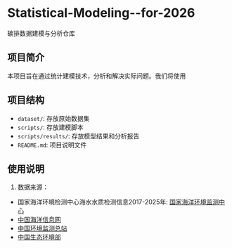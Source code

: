 # Statistical-Modeling--for-2026

碳排数据建模与分析仓库

## 项目简介
本项目旨在通过统计建模技术，分析和解决实际问题。我们将使用

## 项目结构
- `dataset/`: 存放原始数据集
- `scripts/`: 存放建模脚本
- `scripts/results/`: 存放模型结果和分析报告
- `README.md`: 项目说明文件

## 使用说明

1. 数据来源：
-  国家海洋环境检测中心海水水质检测信息2017-2025年: [国家海洋环境监测中心](http://www.nmemc.org.cn/)
- [中国海洋信息网](https://www.nmdis.org.cn/)
- [中国环境监测总站](https://www.cnemc.cn/)
- [中国生态环境部](https://www.mee.gov.cn/)
